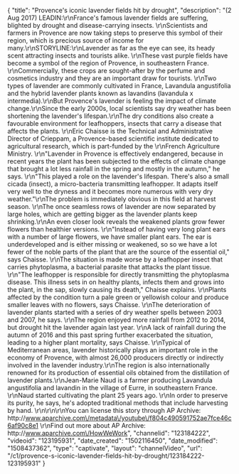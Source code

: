 {
    "title": "Provence's iconic lavender fields hit by drought",
    "description": "(2 Aug 2017) LEADIN:\r\nFrance's famous lavender fields are suffering, blighted by drought and disease-carrying insects. \r\nScientists and farmers in Provence are now taking steps to preserve this symbol of their region, which is precious source of income for many.\r\nSTORYLINE:\r\nLavender as far as the eye can see, its heady scent attracting insects and tourists alike. \r\nThese vast purple fields have become a symbol of the region of Provence, in southeastern France. \r\nCommercially, these crops are sought-after by the perfume and cosmetics industry and they are an important draw for tourists. \r\nTwo types of lavender are commonly cultivated in France, Lavandula angustifolia and the hybrid lavender plants known as lavandins (lavandula x intermedia).\r\nBut Provence's lavender is feeling the impact of climate change.\r\nSince the early 2000s, local scientists say dry weather has been shortening the lavender's lifespan.\r\nThe dry conditions also create a favourable environment for leafhoppers, insects that carry a disease that affects the plants. \r\nEric Chaisse is the Technical and Administrative Director of Crieppam, a Provence-based scientific institute dedicated to agricultural research, which is part-funded by the \r\nFrench Agriculture Ministry. \r\n\"Lavender in Provence is effectively endangered, because in recent years the plant has been subjected to the effects of climate change that brought a lot less rainfall in the spring and mostly in the autumn,\" he says. \r\n\"This played a role on the lavender's lifespan. There's also a small cicada (insect), a micro-bacteria transmitting leafhopper. It adapts itself very well to the dryness and it becomes more numerous with very dry weather.\"\r\nThe problem is immediately obvious in this field at harvest season. \r\nThe once seamless rows of lavender are now separated by large holes, which are getting bigger as the lavender plants keep shrinking.\r\nAn even closer look reveals the weakened plants grow fewer flowers than healthier versions.  \r\n\"Instead of having very long plant ears with a number of large flowers, we have smaller plant ears. The ear is underdeveloped and is either missing or weakened, so so we have a lot fewer of the noble parts of the plant that are the source of the essential oil,\" says Chaisse. \r\nThe situation is made worse by a leafhopper insect that carries phytoplasma, a bacterial parasite that attacks the plant tissue. \r\n\"The leafhopper is responsible for directly transmitting the phytoplasma disease. This illness sets in on healthy plants, infects them and grows into the plant, in the sap, slowly causing its death,\" Chaisse explains. \r\nPlants affected by the condition turn a pale green or yellowish colour and produce smaller leaves with no flowers, says Chaisse. \r\nThe deterioration of lavender plants started with a series of dry weather spells between 2003 and 2007, he says. \r\nThe region enjoyed more rainfall from 2012 to 2014, but drought hit the lavender again last year. \r\nA lack of rainfall during the autumn of 2016 and this past spring further exacerbated the situation, leading to a higher plant mortality, says Chaisse. \r\nTypical of Mediterranean areas, lavender historically plays an important role in the economy of Provence, with almost 26,000 producers directly or indirectly involved in the lavender industry.\r\nThe region is also internationally renowned for its production of essential oils obtained from the distillation of lavender plants.\r\nJean-Marie Naud is a farmer producing Lavandula angustifolia and lavandin in the village of Eurre, in southeastern France. \r\nNaud started cultivating the plant 25 years ago. \r\nIn order to preserve its purity, he says, he's adopted traditional methods that include harvesting by hand. \r\n\r\n\r\nYou can license this story through AP Archive: http:\/\/www.aparchive.com\/metadata\/youtube\/f804c490591752ae7fce46c6af90c8e1 \r\nFind out more about AP Archive: http:\/\/www.aparchive.com\/HowWeWork",
    "channelid": "123184222",
    "videoid": "123195931",
    "date_created": "1502116450",
    "date_modified": "1508437362",
    "type": "captivate",
    "layout": "channelVideo",
    "url": "\/c1\/provence-s-iconic-lavender-fields-hit-by-drought\/123184222-123195931"
}